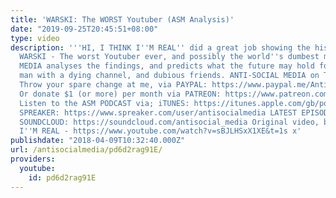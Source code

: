 ```yaml
---
title: 'WARSKI: The WORST Youtuber (ASM Analysis)'
date: "2019-09-25T20:45:51+08:00"
type: video
description: '''HI, I THINK I''M REAL'' did a great job showing the history of ANDY
  WARSKI - The worst Youtuber ever, and possibly the world''s dumbest man. ANTI-SOCIAL
  MEDIA analyses the findings, and predicts what the future may hold for Warski, a
  man with a dying channel, and dubious friends. ANTI-SOCIAL MEDIA on Twitter: https://twitter.com/ASM_AntiSocial
  Throw your spare change at me, via PAYPAL: https://www.paypal.me/AntiSocialMedia
  Or donate $1 (or more) per month via PATREON: https://www.patreon.com/AntiSocialMedia
  Listen to the ASM PODCAST via; iTUNES: https://itunes.apple.com/gb/podcast/anti-social-media-podcast/id1076431995?mt=2
  SPREAKER: https://www.spreaker.com/user/antisocialmedia LATEST EPISODES ONLY via
  SOUNDCLOUD: https://soundcloud.com/antisocial_media Original video, by HI, I THINK
  I''M REAL - https://www.youtube.com/watch?v=sBJLHSxX1XE&t=1s x'
publishdate: "2018-04-09T10:32:40.000Z"
url: /antisocialmedia/pd6d2rag91E/
providers:
  youtube:
    id: pd6d2rag91E
---
```

